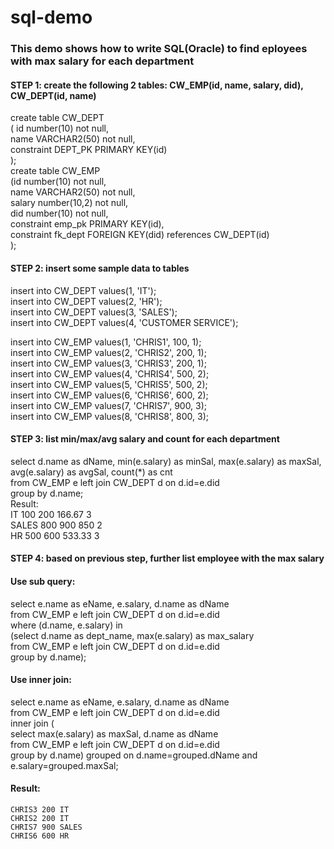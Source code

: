 # sql-demo
### This demo shows how to write SQL(Oracle) to find eployees with max salary for each department
#### STEP 1: create the following 2 tables: CW_EMP(id, name, salary, did), CW_DEPT(id, name)
create table CW_DEPT  
( id number(10) not null,  
name VARCHAR2(50) not null,  
constraint DEPT_PK PRIMARY KEY(id)  
);  
create table CW_EMP  
(id number(10) not null,  
name VARCHAR2(50) not null,  
salary number(10,2) not null,  
did number(10) not null,  
constraint emp_pk PRIMARY KEY(id),  
constraint fk_dept FOREIGN KEY(did) references CW_DEPT(id)  
);  
#### STEP 2: insert some sample data to tables
insert into CW_DEPT values(1, 'IT');  
insert into CW_DEPT values(2, 'HR');  
insert into CW_DEPT values(3, 'SALES');  
insert into CW_DEPT values(4, 'CUSTOMER SERVICE');  
  
insert into CW_EMP values(1, 'CHRIS1', 100, 1);  
insert into CW_EMP values(2, 'CHRIS2', 200, 1);  
insert into CW_EMP values(3, 'CHRIS3', 200, 1);  
insert into CW_EMP values(4, 'CHRIS4', 500, 2);  
insert into CW_EMP values(5, 'CHRIS5', 500, 2);  
insert into CW_EMP values(6, 'CHRIS6', 600, 2);  
insert into CW_EMP values(7, 'CHRIS7', 900, 3);  
insert into CW_EMP values(8, 'CHRIS8', 800, 3);  
#### STEP 3: list min/max/avg salary and count for each department
  select d.name as dName, min(e.salary) as minSal, max(e.salary) as maxSal, avg(e.salary) as avgSal, count(*) as cnt   
    from CW_EMP e left join CW_DEPT d on d.id=e.did  
    group by d.name;  
Result:  
    IT    100   200   166.67  3  
    SALES 800   900   850     2  
    HR    500   600   533.33  3  
#### STEP 4: based on previous step, further list employee with the max salary
#### Use sub query:
select e.name as eName, e.salary, d.name as dName  
  from CW_EMP e left join CW_DEPT d on d.id=e.did  
  where (d.name, e.salary) in  
    (select  d.name as dept_name, max(e.salary) as max_salary  
      from CW_EMP e left join CW_DEPT d on d.id=e.did  
        group by d.name);  
#### Use inner join:
select e.name as eName, e.salary, d.name as dName  
    from CW_EMP e left join CW_DEPT d on d.id=e.did    
    inner join (  
      select max(e.salary) as maxSal, d.name as dName    
        from CW_EMP e left join CW_DEPT d on d.id=e.did    
        group by d.name) grouped on d.name=grouped.dName and e.salary=grouped.maxSal; 
#### Result:  
    CHRIS3 200 IT  
    CHRIS2 200 IT  
    CHRIS7 900 SALES  
    CHRIS6 600 HR  
